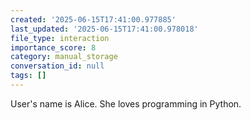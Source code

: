```yaml
---
created: '2025-06-15T17:41:00.977885'
last_updated: '2025-06-15T17:41:00.978018'
file_type: interaction
importance_score: 8
category: manual_storage
conversation_id: null
tags: []
---
```


User's name is Alice. She loves programming in Python.